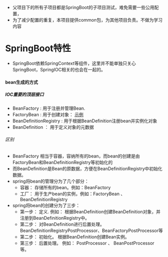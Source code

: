 * 父项目下的所有子项目都是SpringBoot的子项目测试，难免需要一些公用配置，
* 为了减少配置的重复，本项目提供common包，为其他项目负责。不做为学习内容

# SpringBoot特性
* SpringBoot依赖SpringContext等组件，这里并不能单独只关心SpringBoot，SpringIOC相关的也会在一起的。


#### bean生成的方式
##### IOC重要的顶层接口
* BeanFactory : 用于注册并管理Bean.
* FactoryBean : 用于创建对象： [示例](..%2Fjava%2Fcom%2Fexample%2FbeanDefinition%2FMyFactoryBean.java)
* BeanDefinitionRegistry : 用于根据BeanDefinition注册bean并实例化对象
* BeanDefinition ： 用于定义对象的元数据

###### 区别
* BeanFactory 相当于容器，容纳所有的bean，而bean的创建是由FactoryBean和BeanDefinitionRegistry等初始化的
* 而BeanDefinition是Bean的原数据，方便在BeanDefinitionRegistry中初始化数据。
* spring将bean的管理分为了几个部分： 
  * 容器： 存储所有的bean。例如：BeanFactory
  * 工厂： 用于生产bean的实例，例如：FactoryBean 、BeanDefinitionRegistry
* spring将bean的创建分为了三步：
  * 第一步： 定义. 例如： 根据BeanDefinition创建BeanDefinition对象，并注册到BeanDefinitionRegistry中。
  * 第二步： 对BeanDefinition进行后置处理。BeanDefinitionRegistryPostProcessor、BeanFactoryPostProcessor等
  * 第二步： 初始化。 根据BeanDefinition创建Bean实例。
  * 第三步： 后置处理。 例如： PostProcessor 、 BeanPostProcessor 等。


